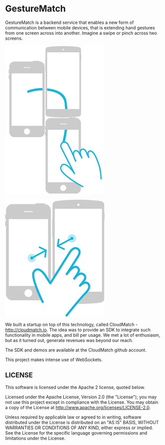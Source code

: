# GestureMatch
GestureMatch is a backend service that enables a new form of communication between mobile devices, that is extending hand gestures from one screen across into another. Imagine a swipe or pinch across two screens.

![](https://github.com/ticofab/gesturematch/blob/master-open/public/docs/swipe.png)

![](https://github.com/ticofab/gesturematch/blob/master-open/public/docs/pinch.png)

We built a startup on top of this technology, called CloudMatch - 
<http://cloudmatch.io>. The idea was to provide an SDK to integrate such functionality in mobile apps, and bill per usage. We met a lot of enthusiasm, but as it turned out, generate revenues was beyond our reach. 

The SDK and demos are available at the CloudMatch github account.

This project makes intense use of WebSockets.


## LICENSE

This software is licensed under the Apache 2 license, quoted below.

Licensed under the Apache License, Version 2.0 (the "License"); you may not use this project except in compliance with
the License. You may obtain a copy of the License at http://www.apache.org/licenses/LICENSE-2.0.

Unless required by applicable law or agreed to in writing, software distributed under the License is distributed on an
"AS IS" BASIS, WITHOUT WARRANTIES OR CONDITIONS OF ANY KIND, either express or implied. See the License for the specific
language governing permissions and limitations under the License.
